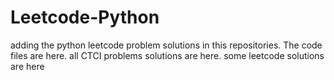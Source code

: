 # Leetcode-Python
adding the python leetcode problem solutions in this repositories. 
The code files are here.
all CTCI problems solutions are here.
some leetcode solutions are here






































































































































































































































































































































































































































































































































































































































































































































































































































































































































































































